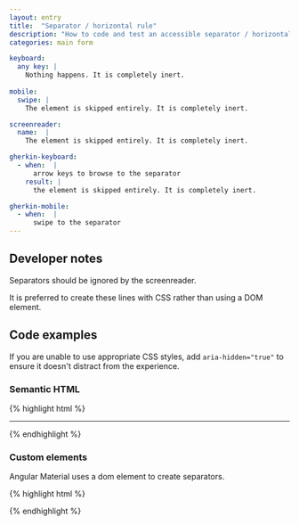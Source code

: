 ```yaml
---
layout: entry
title:  "Separator / horizontal rule"
description: "How to code and test an accessible separator / horizontal rule for Web"
categories: main form

keyboard:
  any key: |
    Nothing happens. It is completely inert.
  
mobile:
  swipe: |
    The element is skipped entirely. It is completely inert.

screenreader:
  name:  |
    The element is skipped entirely. It is completely inert.

gherkin-keyboard: 
  - when:  |
      arrow keys to browse to the separator
    result: |
      the element is skipped entirely. It is completely inert.

gherkin-mobile:
  - when:  |
      swipe to the separator
---
```


## Developer notes

Separators should be ignored by the screenreader.

It is preferred to create these lines with CSS rather than using a DOM element.


## Code examples

If you are unable to use appropriate CSS styles, add `aria-hidden="true"` to ensure it doesn't distract from the experience.

### Semantic HTML

{% highlight html %}
<hr aria-hidden="true">
{% endhighlight %}

### Custom elements

Angular Material uses a dom element to create separators.

{% highlight html %}
<div role="separator" aria-hidden="true"></div>
{% endhighlight %}





